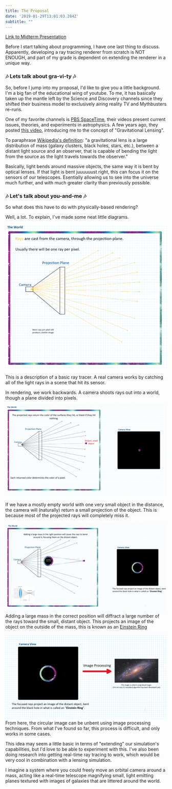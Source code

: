```yaml
---
title: The Proposal
date: '2019-01-29T13:01:03.284Z'
subtitle: ""
---
```

<meta charset='utf-8'>


<a href="https://docs.google.com/presentation/d/1fUvqI3LphGbBrgFzV5nnTQu2F_2tRae9h564b4szXx0/edit?usp=sharing">Link to Midterm Presentation</a>

Before I start talking about programming, I have one last thing to discuss. Apparently, developing a ray tracing renderer from scratch is NOT ENOUGH, and part of my grade is dependent on extending the renderer in a unique way.

<h3>🎶 Lets talk about gra-vi-ty 🎶</h3>

So, before I jump into my proposal, I'd like to give you a little background. I'm a big fan of the educational wing of youtube. To me, it has basically taken up the mantle left by the Science and Discovery channels since they shifted their business model to exclusively airing reality TV and Mythbusters re-runs.

One of my favorite channels is 
[PBS SpaceTime](https://www.youtube.com/channel/UC7_gcs09iThXybpVgjHZ_7g), their videos present current issues, theories, and experiments in astrophysics. A few years ago, they posted [this video](https://www.youtube.com/watch?v=Dgv2WWpm7_s&t=416s), introducing me to the concept of "Gravitational Lensing". 

To paraphrase [Wikipedia's definition](https://en.wikipedia.org/wiki/Gravitational_lens): "a gravitational lens is a large distribution of mass (galaxy clusters, black holes, stars, etc.), between a distant light source and an observer, that is capable of bending the light from the source as the light travels towards the observer."

Basically, light bends around massive objects, the same way it is bent by optical lenses. If that light is bent juuuuuust right, this can focus it on the sensors of our telescopes. Esentially allowing us to see into the universe much further, and with much greater clarity than previously possible. 

<h3>🎶 Let's talk about you-and-me 🎶 </h3>

So what does this have to do with physically-based rendering? 

Well, a lot. To explain, I've made some neat little diagrams.

<div class="img_w_caption">

![raytracing basic demo](./l1.png)

This is a description of a basic ray tracer. A real camera works by catching all of the light rays in a scene that hit its sensor.

In rendering, we work backwards. A camera shoots rays out into a world, though a plane divided into pixels.
</div>

<div class="img_w_caption">

![raytracing basic colors](./l2.png)

If we have a mostly empty world with one very small object in the distance, the camera will (naturally) return a small projection of the object. This is because most of the projected rays will completely miss it. 
</div>

<div class="img_w_caption">

![lensing pt1](./l3.png)
Adding a large mass in the correct position will diffract a large number of the rays toward the small, distant object. This projects an image of the object on the outside of the mass, this is known as an [Einstein Ring](https://en.wikipedia.org/wiki/Einstein_ring)
</div>

<div class="img_w_caption">

![lensing pt2](./l3.1.png)
From here, the circular image can be unbent using image processing techniques. From what I've found so far, this process is difficult, and only works in some cases. 
</div>

This idea may seem a little basic in terms of "extending" our simulation's capabilities, but I'd love to be able to experiment with this. I've also been doing research into getting real-time ray tracing to work, which would be very cool in combination with a lensing simulation.

I imagine a system where you could freely move an orbital camera around a mass, acting like a real-time telescope magnifying small, light emitting planes textured with images of galaxies that are littered around the world.

